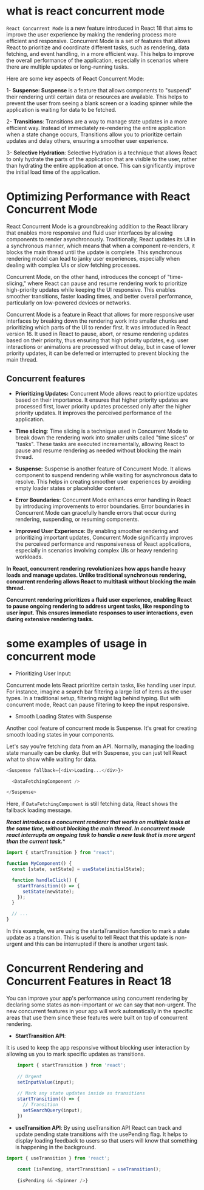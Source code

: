 
# what is react concurrent mode 
`React Concurrent Mode` is a new feature introduced in React 18 that aims to improve the user experience by making the rendering process more efficient and responsive.
Concurrent Mode is a set of features that allows React to prioritize and coordinate different tasks, such as rendering, data fetching, and event handling, in a more efficient way. This helps to improve the overall performance of the application, especially in scenarios where there are multiple updates or long-running tasks.


Here are some key aspects of React Concurrent Mode:

1- **Suspense: Suspense** is a feature that allows components to "suspend" their rendering until certain data or resources are available. This helps to prevent the user from seeing a blank screen or a loading spinner while the application is waiting for data to be fetched.

2- **Transitions**: Transitions are a way to manage state updates in a more efficient way. Instead of immediately re-rendering the entire application when a state change occurs, Transitions allow you to prioritize certain updates and delay others, ensuring a smoother user experience.

3- **Selective Hydration**: Selective Hydration is a technique that allows React to only hydrate the parts of the application that are visible to the user, rather than hydrating the entire application at once. This can significantly improve the initial load time of the application.


# Optimizing Performance with React Concurrent Mode

React Concurrent Mode is a groundbreaking addition to the React library that enables more responsive and fluid user interfaces by allowing components to render asynchronously.
Traditionally, React updates its UI in a synchronous manner, which means that when a component re-renders, it blocks the main thread until the update is complete. This synchronous rendering model can lead to janky user experiences, especially when dealing with complex UIs or slow fetching processes.

Concurrent Mode, on the other hand, introduces the concept of "time-slicing," where React can pause and resume rendering work to prioritize high-priority updates while keeping the UI responsive. This enables smoother transitions, faster loading times, and better overall performance, particularly on low-powered devices or networks.

Concurrent Mode is a feature in React that allows for more responsive user interfaces by breaking down the rendering work into smaller chunks and prioritizing which parts of the UI to render first. It was introduced in React version 16. It used in React to pause, abort, or resume rendering updates based on their priority, thus ensuring that high priority updates, e.g. user interactions or animations are processed without delay, but in case of lower priority updates, it can be deferred or interrupted to prevent blocking the main thread.


## Concurrent features

- **Prioritizing Updates:** Concurrent Mode allows react to prioritize updates based on their importance. It ensures that higher priority updates are processed first, lower priority updates processed only after the higher priority updates. It improves the perceived performance of the application.

- **Time slicing**: Time slicing is a technique used in Concurrent Mode to break down the rendering work into smaller units called "time slices" or "tasks". These tasks are executed increamentally, allowing React to pause and resume rendering as needed without blocking the main thread.


- **Suspense:** Suspense is another feature of Concurrent Mode. It allows component to suspend rendering while waiting for asynchronous data to resolve. This helps in creating smoother user experiences by avoiding empty loader states or placeholder content.

- **Error Boundaries:** Concurrent Mode enhances error handling in React by introducing improvements to error boundaries. Error boundaries in Concurrent Mode can gracefully handle errors that occur during rendering, suspending, or resuming components.

- **Improved User Experience:** By enabling smoother rendering and prioritizing important updates, Concurrent Mode significantly improves the perceived performance and responsiveness of React applications, especially in scenarios involving complex UIs or heavy rendering workloads.

****In React, concurrent rendering revolutionizes how apps handle heavy loads and manage updates. Unlike traditional synchronous rendering, concurrent rendering allows React to multitask without blocking the main thread.****

****Concurrent rendering prioritizes a fluid user experience, enabling React to pause ongoing rendering to address urgent tasks, like responding to user input. This ensures immediate responses to user interactions, even during extensive rendering tasks.****


# some examples of usage in concurrent mode

-  Prioritizing User Input:

Concurrent mode lets React prioritize certain tasks, like handling user input. For instance, imagine a search bar filtering a large list of items as the user types. In a traditional setup, filtering might lag behind typing. But with concurrent mode, React can pause filtering to keep the input responsive.


- Smooth Loading States with Suspense

Another cool feature of concurrent mode is Suspense. It's great for creating smooth loading states in your components.

Let's say you're fetching data from an API. Normally, managing the loading state manually can be clunky. But with Suspense, you can just tell React what to show while waiting for data.

```js
<Suspense fallback={<div>Loading...</div>}>

  <DataFetchingComponent />

</Suspense>
```
Here, if `DataFetchingComponent` is still fetching data, React shows the fallback loading message.

***React introduces a concurrent renderer that works on multiple tasks at the same time, without blocking the main thread. In concurrent mode react interrupts an ongoing task to handle a new task that is more urgent than the current task.****

```js
import { startTransition } from "react";

function MyComponent() {
  const [state, setState] = useState(initialState);

  function handleClick() {
    startTransition(() => {
      setState(newState);
    });
  }

  // ...
}
```



In this example, we are using the startaTransition function to mark a state update as a transition. This is useful to tell React that this update is non-urgent and this can be interrupted if there is another urgent task.



# Concurrent Rendering and Concurrent Features in React 18

You can improve your app's performance using concurrent rendering by declaring some states as non-important or we can say that non-urgent. The new concurrent features in your app will work automatically in the specific areas that use them since these features were built on top of concurrent rendering.

- **StartTransition API**:

It is used to keep the app responsive without blocking user interaction by allowing us you to mark specific updates as transitions.

```js
    import { startTransition } from 'react';
    
    // Urgent
    setInputValue(input);
    
    // Mark any state updates inside as transitions
    startTransition(() => {
      // Transition
      setSearchQuery(input);
    })
```
- **useTransition API**:
By using useTransition API React can track and update pending state transitions with the usePending flag. It helps to display loading feedback to users so that users will know that something is happening in the background.

```js
import { useTransition } from 'react';
    
    const [isPending, startTransition] = useTransition();
    
    {isPending && <Spinner />}
```
